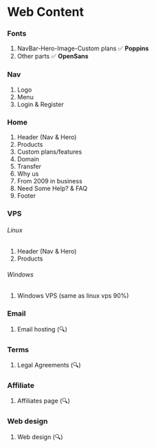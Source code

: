 <!--
Interraction via fb-msg &
agreed for overall content
-->

# Web Content

### Fonts

1. NavBar-Hero-Image-Custom plans ✅ **Poppins**
1. Other parts ✅ **OpenSans**

### Nav

1. Logo
1. Menu
1. Login & Register

### Home

1. Header (Nav & Hero)
1. Products
1. Custom plans/features
1. Domain
1. Transfer
1. Why us
1. From 2009 in business
1. Need Some Help? & FAQ
1. Footer

### VPS

###### Linux

1. Header (Nav & Hero)
1. Products

###### Windows

1. Windows VPS (same as linux vps 90%)

### Email

1. Email hosting (🔍)

### Terms

1. Legal Agreements (🔍)

### Affiliate

1. Affiliates page (🔍)

### Web design

1. Web design (🔍)
